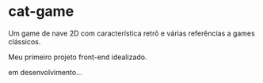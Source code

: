 # cat-game

Um game de nave 2D com característica retrô e várias referências a games clássicos.

Meu primeiro projeto front-end idealizado.

em desenvolvimento...
